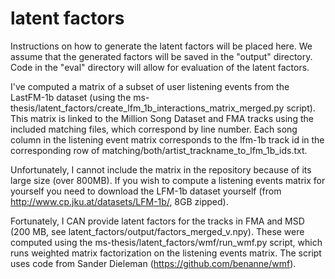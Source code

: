 # latent factors
Instructions on how to generate the latent factors will be placed here.
We assume that the generated factors will be saved in the "output" directory.
Code in the "eval" directory will allow for evaluation of the latent factors.

I've computed a matrix of a subset of user listening events from the LastFM-1b dataset (using the ms-thesis/latent_factors/create_lfm_1b_interactions_matrix_merged.py script). This matrix is linked to the Million Song Dataset and FMA tracks using the included matching files, which correspond by line number. Each song column in the listening event matrix corresponds to the lfm-1b track id in the corresponding row of matching/both/artist_trackname_to_lfm_1b_ids.txt.

Unfortunately, I cannot include the matrix in the repository because of its large size (over 800MB). If you wish to compute a listening events matrix for yourself you need to download the LFM-1b dataset yourself (from http://www.cp.jku.at/datasets/LFM-1b/, 8GB zipped). 

Fortunately, I CAN provide latent factors for the tracks in FMA and MSD (200 MB, see latent_factors/output/factors_merged_v.npy). These were computed using the ms-thesis/latent_factors/wmf/run_wmf.py script, which runs weighted matrix factorization on the listening events matrix. The script uses code from Sander Dieleman (https://github.com/benanne/wmf).

